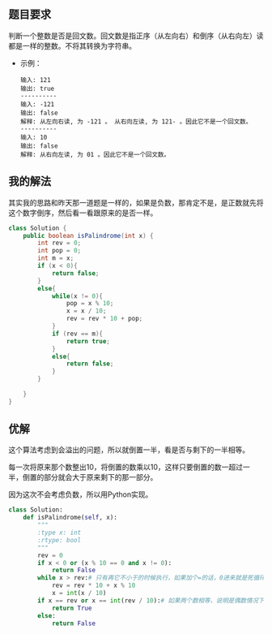 ## 题目要求
判断一个整数是否是回文数。回文数是指正序（从左向右）和倒序（从右向左）读都是一样的整数。不将其转换为字符串。
* 示例：
    ```nohighlight
    输入: 121
    输出: true
    ----------
    输入: -121
    输出: false
    解释: 从左向右读, 为 -121 。 从右向左读, 为 121- 。因此它不是一个回文数。
    ----------
    输入: 10
    输出: false
    解释: 从右向左读, 为 01 。因此它不是一个回文数。
    ```
## 我的解法
其实我的思路和昨天那一道题是一样的，如果是负数，那肯定不是，是正数就先将这个数字倒序，然后看一看跟原来的是否一样。
```java
class Solution {
    public boolean isPalindrome(int x) {
        int rev = 0;
        int pop = 0;
        int m = x;
        if (x < 0){
            return false;
        }
        else{
            while(x != 0){
                pop = x % 10;
                x = x / 10;
                rev = rev * 10 + pop;
            }
            if (rev == m){
                return true;
            }
            else{
                return false;
            }
        }
        
    }
}
```
## 优解
这个算法考虑到会溢出的问题，所以就倒置一半，看是否与剩下的一半相等。

每一次将原来那个数整出10，将倒置的数乘以10，这样只要倒置的数一超过一半，倒置的部分就会大于原来剩下的那一部分。

因为这次不会考虑负数，所以用Python实现。
```python
class Solution:
    def isPalindrome(self, x):
        """
        :type x: int
        :rtype: bool
        """
        rev = 0
        if x < 0 or (x % 10 == 0 and x != 0):
            return False
        while x > rev:# 只有再它不小于的时候执行，如果加个=的话，0进来就是死循环了
            rev = rev * 10 + x % 10
            x = int(x / 10)
        if x == rev or x == int(rev / 10):# 如果两个数相等，说明是偶数情况下像1221这种，如果x == rev整除10的话，是奇数情况下，像121这类。
            return True
        else:
            return False
```
